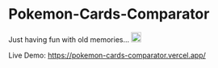 # Pokemon-Cards-Comparator

Just having fun with old memories... <img src="https://user-images.githubusercontent.com/28119362/230265742-47bff629-d53c-441f-8b2b-362bf51580df.png" width="20px" height="20px"/>

Live Demo: https://pokemon-cards-comparator.vercel.app/

